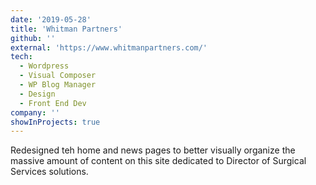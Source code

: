 ```yaml
---
date: '2019-05-28'
title: 'Whitman Partners'
github: ''
external: 'https://www.whitmanpartners.com/'
tech:
  - Wordpress
  - Visual Composer
  - WP Blog Manager
  - Design
  - Front End Dev
company: ''
showInProjects: true
---
```


Redesigned teh home and news pages to better visually organize the massive amount of content on this site dedicated to Director of Surgical Services solutions.
